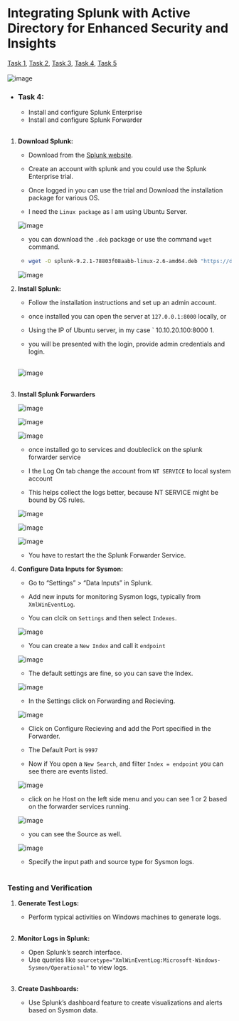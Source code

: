 # Integrating Splunk with Active Directory for Enhanced Security and Insights
[Task 1](https://github.com/rajeevlraman/SIEM/blob/main/assets/AD_Project_task1.md), [Task 2](https://github.com/rajeevlraman/SIEM/blob/main/assets/AD_project_task2.md), [Task 3](https://github.com/rajeevlraman/SIEM/blob/main/assets/AD_Project_task3.md), [Task 4](https://github.com/rajeevlraman/SIEM/blob/main/assets/AD_Project_task4.md), [Task 5](https://github.com/rajeevlraman/SIEM/blob/main/assets/AD_Project_task5.md)<br><br>
![image](/assets/images/image1.png)

- ### Task 4:
     - Install and configure Splunk Enterprise
     - Install and configure Splunk Forwarder<br><br> 

1. **Download Splunk:**
   - Download from the [Splunk website](https://www.splunk.com/en_us/download/splunk-enterprise.html).

   - Create an account with splunk and you could use the Splunk Enterprise trial.
   
   - Once logged in you can use the trial and Download the installation package for various OS.
   
   - I need the  ` Linux package ` as I am using Ubuntu Server.

    ![image](/assets/images/image45a.png)<br>
   
   - you can download the ` .deb ` package or use the command ` wget ` command.
   
   - ```bash
     wget -O splunk-9.2.1-78803f08aabb-linux-2.6-amd64.deb "https://download.splunk.com/products/splunk/releases/9.2.1/linux/splunk-9.2.1-78803f08aabb-linux-2.6-amd64.deb"
     ```
    
    ![image](/assets/images/image45b.png)<br>

2. **Install Splunk:**
   - Follow the installation instructions and set up an admin account.

   - once installed you can open the server at ` 127.0.0.1:8000 ` locally, or

   - Using the IP of Ubuntu server, in my case ` 10.10.20.100:8000 1.

   - you will be presented with the login, provide admin credentials and login.<br><br>

    ![image](/assets/images/image45c.png)<br><br>

3. **Install Splunk Forwarders**

    ![image](/assets/images/image45d.png)<br>

    ![image](/assets/images/image45e.png)<br>

    ![image](/assets/images/image45f.png)<br>

     - once installed go to services and doubleclick on the splunk forwarder service

     - I the Log On tab change the account from ` NT SERVICE ` to local system account

     - This helps collect the logs better, because NT SERVICE might be bound by OS rules.

    ![image](https://github.com/rajeevlraman/SIEM/blob/main/assets/images/Image44.jpg)<br>

    ![image](https://github.com/rajeevlraman/SIEM/blob/main/assets/images/Image45.jpg)<br>

    ![image](https://github.com/rajeevlraman/SIEM/blob/main/assets/images/Image46.jpg)<br>   

     - You have to restart the the Splunk Forwarder Service.


4. **Configure Data Inputs for Sysmon:**
   - Go to “Settings” > “Data Inputs” in Splunk.
   - Add new inputs for monitoring Sysmon logs, typically from `XmlWinEventLog`.

   - You can clcik on ` Settings ` and then select ` Indexes `.

    ![image](https://github.com/rajeevlraman/SIEM/blob/main/assets/images/Image48.jpg)<br>

   - You can create a ` New Index ` and call it ` endpoint `

    ![image](https://github.com/rajeevlraman/SIEM/blob/main/assets/images/Image49.jpg)<br>

   - The default settings are fine, so you can save the Index.

    ![image](https://github.com/rajeevlraman/SIEM/blob/main/assets/images/Image50.jpg)<br>

    - In the Settings click on Forwarding and Recieving.

    ![image](https://github.com/rajeevlraman/SIEM/blob/main/assets/images/Image52.jpg)<br>

    - Click on Configure Recieving and add the Port specified in the Forwarder.

    - The Default Port is ` 9997 `

    - Now if You open a ` New Search `,  and filter ` Index = endpoint ` you can see there are events listed.

    ![image](https://github.com/rajeevlraman/SIEM/blob/main/assets/images/Image54.jpg)<br>

    - click on he Host on the left side menu and you can see 1 or 2 based on the forwarder services running.

    ![image](https://github.com/rajeevlraman/SIEM/blob/main/assets/images/Image56.jpg)<br>

    - you can see the Source as well.

    ![image](https://github.com/rajeevlraman/SIEM/blob/main/assets/images/Image57.jpg)<br>


   - Specify the input path and source type for Sysmon logs.<br><br>

### Testing and Verification
1. **Generate Test Logs:**
   - Perform typical activities on Windows machines to generate logs.<br><br>

2. **Monitor Logs in Splunk:**
   - Open Splunk’s search interface.
   - Use queries like `sourcetype="XmlWinEventLog:Microsoft-Windows-Sysmon/Operational"` to view logs.<br><br>

3. **Create Dashboards:**
   - Use Splunk’s dashboard feature to create visualizations and alerts based on Sysmon data.
